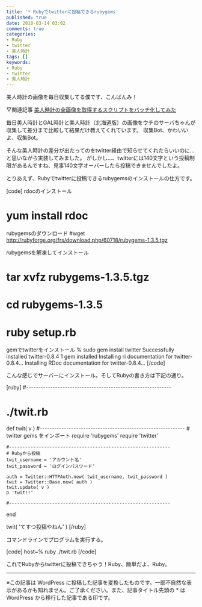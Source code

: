 ```yaml
---
title: '* Rubyでtwitterに投稿できるrubygems'
published: true
date: 2010-03-14 03:02
comments: true
categories:
- Ruby
- twitter
- 美人時計
tags: []
keywords:
- Ruby
- twitter
- 美人時計
---
```

美人時計の画像を毎日収集してる僕です、こんばんみ！

▽関連記事
[美人時計の全画像を取得するスクリプトをバッチ化してみた](http://hiropo.co.uk/archives/331 "美人時計の全画像を取得するスクリプトをバッチ化してみた")

毎日美人時計とGAL時計と美人時計（北海道版）の画像をウチのサーバちゃんが収集して差分まで比較して結果だけ教えてくれています。
収集Bot、かわいいよ、収集Bot。

そんな美人時計の差分が出たってのをtwitter経由で知らせてくれたらいいのに…と思いながら実装してみました。
がしかし…、twitterには140文字という投稿制限があるんですね、見事140文字オーバーしたら投稿できませんでしたよ。

とりあえず、Rubyでtwitterに投稿できるrubygemsのインストールの仕方です。

[code]
rdocのインストール
# yum install rdoc

rubygemsのダウンロード
#wget http://rubyforge.org/frs/download.php/60718/rubygems-1.3.5.tgz

rubygemsを解凍してインストール
# tar xvfz rubygems-1.3.5.tgz
# cd rubygems-1.3.5
# ruby setup.rb

gemでtwitterをインストール
% sudo gem install twitter
Successfully installed twitter-0.8.4
1 gem installed
Installing ri documentation for twitter-0.8.4...
Installing RDoc documentation for twitter-0.8.4...
[/code]

こんな感じでサーバーにインストール。そしてRubyの書き方は下記の通り。

[ruby]
#------------------------------------------------------------
# ./twit.rb
def twit( v )
	#------------------------------------------------------------
	# twitter gems をインポート
	require 'rubygems'
	require 'twitter'

	#------------------------------------------------------------
	# Rubyから投稿
	twit_username = 'アカウント名'
	twit_password = 'ログインパスワード'
	
	auth = Twitter::HTTPAuth.new( twit_username, twit_password )
	twit = Twitter::Base.new( auth )
	twit.update( v )
	p 'twit!!'
	
	#------------------------------------------------------------
end

twit( 'てすつ投稿やねん' )
[/ruby]

コマンドラインでプログラムを実行する。

[code]
host~% ruby ./twit.rb
[/code]


これでRubyからtwitterに投稿できちゃう！Ruby、簡単だよ、Ruby。

---
※この記事は WordPress に投稿した記事を変換したものです。一部不自然な表示があるかも知れません。ご了承ください。また、記事タイトル先頭の * は WordPress から移行した記事である印です。
